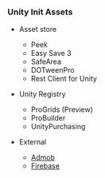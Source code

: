 
### Unity Init Assets
- Asset store
  - Peek
  - Easy Save 3
  - SafeArea
  - DOTweenPro
  - Rest Client for Unity

- Unity Registry
  - ProGrids (Preview)
  - ProBuilder
  - UnityPurchasing
- External
  - [Admob](https://github.com/googleads/googleads-mobile-plugins/releases/latest)
  - [Firebase](https://firebase.google.com/docs/unity/setup#add-sdks-upm)

  
